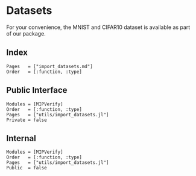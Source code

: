 # Datasets
For your convenience, the MNIST and CIFAR10 dataset is available as part of our package.

## Index
```@index
Pages   = ["import_datasets.md"]
Order   = [:function, :type]
```

## Public Interface
```@autodocs
Modules = [MIPVerify]
Order   = [:function, :type]
Pages   = ["utils/import_datasets.jl"]
Private = false
```

## Internal
```@autodocs
Modules = [MIPVerify]
Order   = [:function, :type]
Pages   = ["utils/import_datasets.jl"]
Public  = false
```
